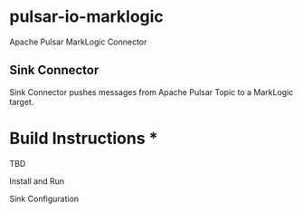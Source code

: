 # pulsar-io-marklogic #
Apache Pulsar MarkLogic Connector

## Sink Connector ## 

Sink Connector pushes messages from Apache Pulsar Topic to a MarkLogic target. 

# Build Instructions *
TBD

Install and Run 

Sink Configuration
